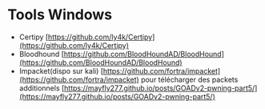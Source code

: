 # Tools Windows

- Certipy [https://github.com/ly4k/Certipy](https://github.com/ly4k/Certipy)  
- Bloodhound [https://github.com/BloodHoundAD/BloodHound](https://github.com/BloodHoundAD/BloodHound)
- Impacket(dispo sur kali) [https://github.com/fortra/impacket](https://github.com/fortra/impacket) pour télécharger des packets additionnels [https://mayfly277.github.io/posts/GOADv2-pwning-part5/](https://mayfly277.github.io/posts/GOADv2-pwning-part5/)
